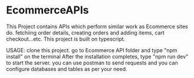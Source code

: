 # EcommerceAPIs

This Project contains APIs which perform similar work as Ecommerce sites do. fetchiing order details, creating orders and adding items, cart checkout...etc. This project is built on typescript.

USAGE:
clone this project.
go to Ecommerce API folder and type "npm install" on the terminal
After the installation completes, type "npm run dev" to start the server.
you can use postman to send requests and you can configure databases and tables as per your need.
